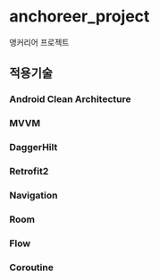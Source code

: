 # anchoreer_project
앵커리어 프로젝트 

## 적용기술

### Android Clean Architecture 
### MVVM
### DaggerHilt 
### Retrofit2
### Navigation
### Room
### Flow
### Coroutine
